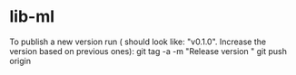 # lib-ml
To publish a new version run (<version-name> should look like: "v0.1.0". Increase the version based on previous ones):
git tag -a <version-name> -m "Release version <version-name>"
git push origin <version-name>